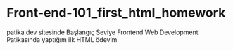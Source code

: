 # Front-end-101_first_html_homework
patika.dev sitesinde Başlangıç Seviye Frontend Web Development Patikasında yaptığım ilk HTML ödevim
